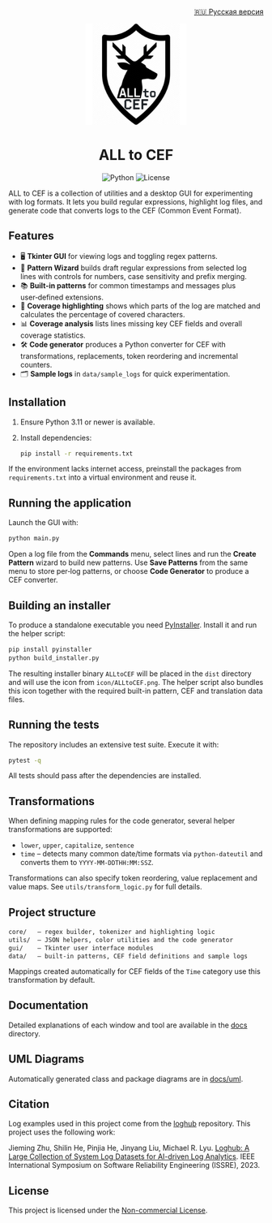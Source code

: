 <p align="right"><a href="README.ru.md">🇷🇺 Русская версия</a></p>

<p align="center">
  <img src="icon/ALLtoCEF.png" alt="ALL to CEF icon" width="200">
</p>

<h1 align="center">ALL to CEF</h1>

<p align="center">
  <img alt="Python" src="https://img.shields.io/badge/python-3.11%2B-blue?logo=python">
  <img alt="License" src="https://img.shields.io/badge/license-Non--commercial-lightgrey">
</p>

ALL to CEF is a collection of utilities and a desktop GUI for
experimenting with log formats. It lets you build regular expressions,
highlight log files, and generate code that converts logs to the CEF
(Common Event Format).

## Features

- 🖥️ **Tkinter GUI** for viewing logs and toggling regex patterns.
- 🧙 **Pattern Wizard** builds draft regular expressions from selected
  log lines with controls for numbers, case sensitivity and prefix merging.
- 📚 **Built‑in patterns** for common timestamps and messages plus
  user‑defined extensions.
- 🎨 **Coverage highlighting** shows which parts of the log are matched
  and calculates the percentage of covered characters.
- 📊 **Coverage analysis** lists lines missing key CEF fields and overall coverage statistics.
- 🛠️ **Code generator** produces a Python converter for CEF with
  transformations, replacements, token reordering and incremental counters.
- 🗂️ **Sample logs** in `data/sample_logs` for quick experimentation.

## Installation

1. Ensure Python 3.11 or newer is available.
2. Install dependencies:

   ```bash
   pip install -r requirements.txt
   ```

If the environment lacks internet access, preinstall the packages from
`requirements.txt` into a virtual environment and reuse it.

## Running the application

Launch the GUI with:

```bash
python main.py
```

Open a log file from the **Commands** menu, select lines and run the
**Create Pattern** wizard to build new patterns. Use **Save Patterns** from
the same menu to store per‑log patterns, or choose **Code Generator** to
produce a CEF converter.

## Building an installer

To produce a standalone executable you need [PyInstaller](https://pyinstaller.org).
Install it and run the helper script:

```bash
pip install pyinstaller
python build_installer.py
```

The resulting installer binary `ALLtoCEF` will be placed in the `dist`
directory and will use the icon from `icon/ALLtoCEF.png`. The helper script
also bundles this icon together with the required built-in pattern, CEF and
translation data files.

## Running the tests

The repository includes an extensive test suite. Execute it with:

```bash
pytest -q
```

All tests should pass after the dependencies are installed.

## Transformations

When defining mapping rules for the code generator, several helper
transformations are supported:

- `lower`, `upper`, `capitalize`, `sentence`
- `time` – detects many common date/time formats via `python-dateutil`
  and converts them to `YYYY-MM-DDTHH:MM:SSZ`.

Transformations can also specify token reordering, value replacement and
value maps. See `utils/transform_logic.py` for full details.

## Project structure

```
core/   – regex builder, tokenizer and highlighting logic
utils/  – JSON helpers, color utilities and the code generator
gui/    – Tkinter user interface modules
data/   – built‑in patterns, CEF field definitions and sample logs
```

Mappings created automatically for CEF fields of the `Time` category
use this transformation by default.

## Documentation

Detailed explanations of each window and tool are available in the
[docs](docs/) directory.

## UML Diagrams

Automatically generated class and package diagrams are in [docs/uml](docs/uml).

## Citation

Log examples used in this project come from the [loghub](https://github.com/logpai/loghub) repository. This project uses the following work:

Jieming Zhu, Shilin He, Pinjia He, Jinyang Liu, Michael R. Lyu. [Loghub: A Large Collection of System Log Datasets for AI-driven Log Analytics](https://arxiv.org/abs/2008.06448). IEEE International Symposium on Software Reliability Engineering (ISSRE), 2023.

## License

This project is licensed under the [Non-commercial License](LICENSE).
